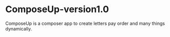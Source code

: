 # ComposeUp-version1.0
ComposeUp is a composer app to create letters pay order and many things dynamically.
